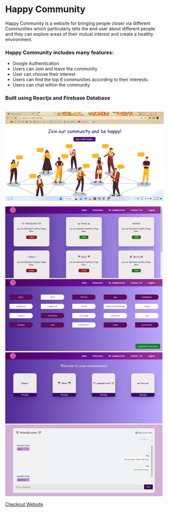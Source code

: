 # Happy Community
Happy Community is a website for bringing people closer via different Communities
which particularly tells the end user about different people and they can explore areas
of their mutual interest and create a healthy environment.

### Happy Community includes many features:
* Google Authentication
* Users can Join and leave the community
* User can choose their interest
* Users can find the top 6 communities according to their interests.
* Users can chat within the community

### Built using Reactjs and Firebase Database

<br />
<img src="https://github.com/SaurabhGupta2014/happycommunity/blob/main/images/0.jpg"/> 
<p align="left"> 

<img src="https://github.com/SaurabhGupta2014/happycommunity/blob/main/images/1.png" width="500"/> 
<img src="https://github.com/SaurabhGupta2014/happycommunity/blob/main/images/2.png" width="500"/> 
<img src="https://github.com/SaurabhGupta2014/happycommunity/blob/main/images/3.png" width="500"/> 
<img src="https://github.com/SaurabhGupta2014/happycommunity/blob/main/images/4.png" width="500"/> 
</p>
  


[Checkout Website](http://happycommunity.vercel.app/)
